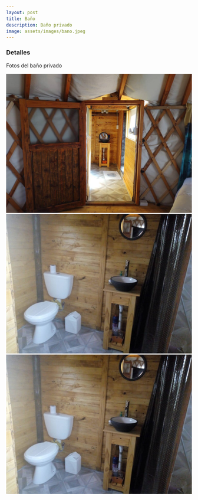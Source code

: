 ```yaml
---
layout: post
title: Baño
description: Baño privado
image: assets/images/bano.jpeg
---
```


### Detalles
Fotos del baño privado

<div class="box alt">
<div class="row 50% uniform">
<div class="4u"><span class="image fit"><img src="/assets/images/entradaBano.jpeg" alt="" /></span></div>
<div class="4u"><span class="image fit"><img src="/assets/images/bano.jpeg" alt="" /></span></div>
<div class="4u$"><span class="image fit"><img src="/assets/images/bano.jpeg" alt="" /></span></div>

</div>
</div> 
